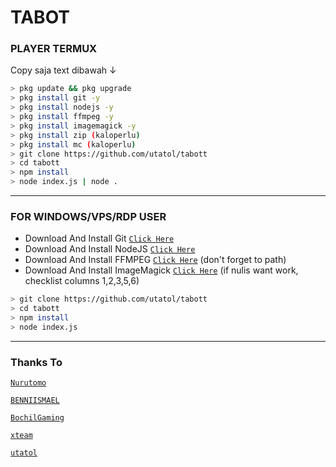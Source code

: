 # TABOT

### PLAYER TERMUX
Copy saja text dibawah ↓
```bash
> pkg update && pkg upgrade
> pkg install git -y
> pkg install nodejs -y
> pkg install ffmpeg -y
> pkg install imagemagick -y
> pkg install zip (kaloperlu)
> pkg install mc (kaloperlu)
> git clone https://github.com/utatol/tabott
> cd tabott
> npm install
> node index.js | node .
```

---------

### FOR WINDOWS/VPS/RDP USER
* Download And Install Git [`Click Here`](https://git-scm.com/downloads) <br>
* Download And Install NodeJS [`Click Here`](https://nodejs.org/en/download) <br>
* Download And Install FFMPEG [`Click Here`](https://ffmpeg.org/download.html) (don't forget to path) 
* Download And Install ImageMagick [`Click Here`](https://imagemagick.org/script/download.php) (if nulis want work,  checklist columns 1,2,3,5,6) 
```bash
> git clone https://github.com/utatol/tabott
> cd tabott
> npm install
> node index.js
```
--------------

### Thanks To 
[`Nurutomo`](https://github.com/Nurutomo)

[`BENNIISMAEL`](https://github.com/botstylee)

[`BochilGaming`](https://github.com/BochilGaming)


[`xteam`](https://api.xteam.xyz)


[`utatol`](https://github.com/utatol)
